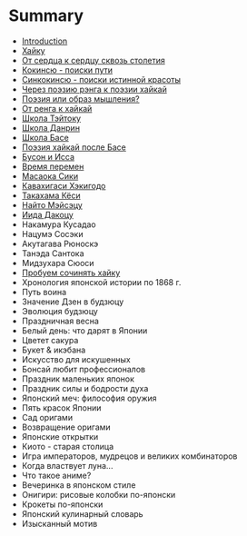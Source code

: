 # Summary

* [Introduction](README.md)
* [Хайку](haiku_sokolov.md)
* [От сердца к сердцу сквозь столетия](japanpoetry01.md)
* [Кокинсю - поиски пути](japanpoetry02.md)
* [Синкокинсю - поиски истинной красоты](japanpoetry03.md)
* [Через поэзию рэнга к поэзии хайкай](japanpoetry04.md)
* [Поэзия или образ мышления?](japanpoetry05.md)
* [От ренга к хайкай](japanpoetry06.md)
* [Школа Тэйтоку](japanpoetry07.md)
* [Школа Данрин](japanpoetry08.md)
* [Школа Басе](japanpoetry09.md)
* [Поэзия хайкай после Басе](japanpoetry10.md)
* [Бусон и Исса](japanpoetry11.md)
* [Время перемен](haiku_dolin.md)
* [Масаока Сики](masaoka_siki.md)
* [Кавахигаси Хэкигодо](kavahigasi_hekigodo.md)
* [Такахама Кёси](takahama_kyosi.md)
* [Найто Мэйсэцу](naito_meisetsu.md)
* [Иида Дакоцу](iida_dakotsu.md)
* Накамура Кусадао
* Нацумэ Сосэки
* Акутагава Рюноскэ
* Танэда Сантока
* Мидзухара Сюоси
* [Пробуем сочинять хайку](haiku_fonyakov.md)
* Хронология японской истории по 1868 г.
* Путь воина
* Значение Дзен в будзюцу
* Эволюция будзюцу
* Праздничная весна
* Белый день: что дарят в Японии
* Цветет сакура
* Букет & икэбана
* Искусство для искушенных
* Бонсай любит профессионалов
* Праздник маленьких японок
* Праздник силы и бодрости духа
* Японский меч: философия оружия
* Пять красок Японии
* Сад оригами
* Возвращение оригами
* Японские открытки
* Киото - старая столица
* Игра императоров, мудрецов и великих комбинаторов
* Когда властвует луна...
* Что такое аниме?
* Вечеринка в японском стиле
* Онигири: рисовые колобки по-японски
* Крокеты по-японски
* Японский кулинарный словарь
* Изысканный мотив


